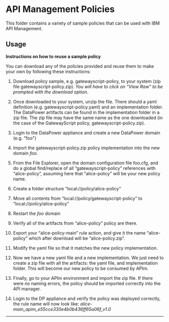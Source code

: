 # API Management Policies

This folder contains a variety of sample policies that can be used with
IBM API Management.
## Usage
**Instructions on how to reuse a sample policy**

You can download any of the policies provided and reuse them to make your own by following these instructions:

 1. Download policy sample, e.g. gatewayscript-policy, to your system (zip file gatewayscript-policy.zip). *You will have to click on “View Raw” to be prompted with the download option*.

 2. Once downloaded to your system, unzip the file. There should a yaml definition (e.g. gatewayscript-policy.yaml) and an implementation folder. The DataPower artifacts can be found in the implementation folder in a zip file. The zip file may have the same name as the one downloaded (in the case of the GatewayScript policy, gatewayscript-policy.zip).

 3. Login to the DataPower appliance and create a new DataPower domain (e.g. "foo")

 4. Import the gatewayscript-policy.zip policy implementation into the new domain *foo*.

 5. From the File Explorer, open the domain configuration file foo.cfg, and do a global find/replace of all “gatewayscript-policy” references with “alice-policy”, assuming here that “alice-policy” will be your new policy name.

 6. Create a folder structure “local://policy/alice-policy”

 7. Move all contents from “local://policy/gatewayscript-policy” to “local://policy/alice-policy”

 8. Restart the *foo* domain

 9. Verify all of the artifacts from “alice-policy” policy are there.

 10. Export your “alice-policy-main” rule action, and give it the name “alice-policy” which after download will be “alice-policy.zip”.

 11. Modify the yaml file so that it matches the new policy implementation.

 12. Now we have a new yaml file and a new implementation. We just need to create a zip file with all the artifacts: the yaml file, and implementation folder. This will become  our new policy to be consumed by APIm.

 13. Finally, go to your APIm environment and import the zip file. If there were no naming errors, the policy should be imported correctly into the API manager.
 14. Login to the DP appliance and verify the policy was deployed correctly, the rule name will now look like:
 *alice-main_apim_e55cce330e4b0b436ff65a06f_v1.0*


----------
